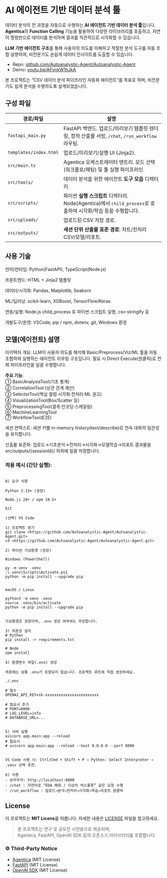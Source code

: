 # AI 에이전트 기반 데이터 분석 툴

데이터 분석의 전 과정을 자동으로 수행하는 **AI 에이전트 기반 데이터 분석 툴**입니다. 
**Agentica**의 **Function Calling** 기능을 활용하여 다양한 라이브러리를 호출하고, 자연어 명령만으로 데이터를 분석하며 결과를 직관적으로 시각화할 수 있습니다.

**LLM 기반 에이전트 구조**를 통해 사용자의 의도를 이해하고
적절한 분석 도구를 자동 조합·실행하여, 비전문가도 손쉽게 데이터 인사이트를 도출할 수 있습니다.

- Repo: [github.com/Autoanalystic-Agent/Autoanalystic-Agent](https://github.com/Autoanalystic-Agent/Autoanalystic-Agent)
- Demo: [youtu.be/AFvnkW1hJkA](https://youtu.be/AFvnkW1hJkA)

본 프로젝트는 “CSV 데이터 분석 파이프라인 자동화 에이전트”를 목표로 하며, 비전문가도 쉽게 분석을 수행하도록 설계되었습니다.

## 구성 파일

| 경로/파일 | 설명 |
|---|---|
| `fastapi_main.py` | FastAPI 백엔드. 업로드/미리보기 템플릿 렌더링, 정적 산출물 서빙, `/chat`, `/run_workflow` 라우팅. |
| `templates/index.html` | 업로드/미리보기/실행 UI (Jinja2). |
| `src/main.ts` | Agentica 오케스트레이터 엔트리. 모드 선택(워크플로/채팅) 및 툴 실행 파이프라인. |
| `src/tools/` | 데이터 분석을 위한 에이전트 **도구 모음** 디렉터리 |
| `src/scripts/` | 파이썬 **실행 스크립트** 디렉터리. Node(Agentica)에서 `child_process`로 호출하여 시각화/학습 등을 수행합니다. |
| `src/uploads/` | 업로드된 CSV 저장 경로. |
| `src/outputs/` | **세션 단위 산출물 표준 경로**: 차트/전처리 CSV/모델/리포트. |


## 사용 기술
언어/런타임: Python(FastAPI), TypeScript(Node.js)

프론트엔드: HTML + Jinja2 템플릿

데이터/시각화: Pandas, Matplotlib, Seaborn

ML/딥러닝: scikit-learn, XGBoost, TensorFlow/Keras

연동/실행: Node.js child_process 로 파이썬 스크립트 실행, csv-stringify 등

개발도구/운영: VSCode, pip / npm, dotenv, git, Windows 환경


## 모델(에이전트) 설명

아키텍처 개요: LLM이 사용자 의도를 해석해 Basic/Preprocess/Viz/ML 툴을 자동 조합하여 실행하는 에이전트 라우팅 구조입니다. 필요 시 Direct Execute(원클릭)로 전체 파이프라인을 일괄 수행합니다.

**주요 기능**: <br/>
① BasicAnalysisTool(기초 통계)  <br>
② CorrelationTool (상관 관계 계산) <br>
③ SelectorTool(핵심 컬럼·시각화·전처리·ML 권고) <br>
④ VisualizationTool(Box/Scatter 등) <br>
⑤ PreprocessingTool(결측·인코딩·스케일링) <br>
⑥ MachineLearningTool <br>
⑦ WorkflowTool(E2E) <br>

세션 컨텍스트: 세션 키별 in-memory history(text/describe)로 연속 대화의 일관성을 유지합니다. <br>

산출물 표준화: 업로드→기초분석→전처리→시각화→모델학습→리포트 결과물을 src/outputs/{sessionId}/ 하위에 일괄 저장합니다. <br>

### 적용 예시 (간단 실행):
```

0) 요구 사항

Python 3.13+ (권장)

Node.js 20+ / npm 10.5+

Git

(선택) VS Code

1) 프로젝트 받기
git clone <https://github.com/Autoanalystic-Agent/Autoanalystic-Agent.git>
cd <https://github.com/Autoanalystic-Agent/Autoanalystic-Agent.git>

2) 파이썬 가상환경 (권장)

Windows (PowerShell)

py -m venv .venv
.\.venv\Scripts\Activate.ps1
python -m pip install --upgrade pip


macOS / Linux

python3 -m venv .venv
source .venv/bin/activate
python -m pip install --upgrade pip


가상환경은 권장이며, .env 생성 여부와는 무관합니다.

3) 의존성 설치
# Python
pip install -r requirements.txt

# Node
npm install

4) 환경변수 파일(.env) 생성

레포에는 보통 .env가 포함되지 않습니다. 프로젝트 루트에 직접 생성하세요.

./.env

# 필수
OPENAI_API_KEY=sk-xxxxxxxxxxxxxxxxxxxxxxxx

# 필요시 추가
# PORT=8000
# LOG_LEVEL=info
# DATABASE_URL=...


5) 서버 실행
uvicorn app.main:app --reload
# 필요시
# uvicorn app.main:app --reload --host 0.0.0.0 --port 8000


VS Code 사용 시: Ctrl/Cmd + Shift + P → Python: Select Interpreter → .venv 선택 추천.

6) 사용
- 브라우저: http://localhost:8000
- /chat : 자연어로 “EDA 해줘 / 이상치 박스플롯” 같은 요청 수행
- /run_workflow : 업로드→분석→전처리→시각화→학습→리포트 원클릭

```
## License
이 프로젝트는 **MIT Licens**를 따릅니다.
자세한 내용은 [LICENSE](./LICENSE) 파일을 참고하세요.

> 본 프로젝트는 연구 및 공모전 시연용으로 제공되며,  
> Agentica, FastAPI, OpenAI SDK 등의 오픈소스 라이브러리를 포함합니다.



### ⚙️ Third-Party Notice
- [Agentica](https://github.com/wrtnlabs/agentica) (MIT License)  
- [FastAPI](https://fastapi.tiangolo.com/) (MIT License)  
- [OpenAI SDK](https://github.com/openai/openai-python) (MIT License)

